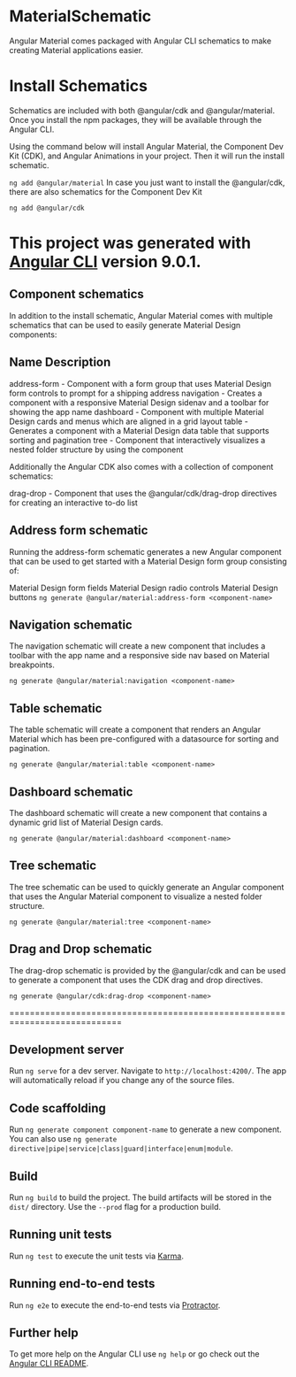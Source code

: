 # MaterialSchematic

Angular Material comes packaged with Angular CLI schematics to make creating Material applications easier.

# Install Schematics

Schematics are included with both @angular/cdk and @angular/material. Once you install the npm packages, they will be available through the Angular CLI.

Using the command below will install Angular Material, the Component Dev Kit (CDK), and Angular Animations in your project. Then it will run the install schematic.

`ng add @angular/material`
In case you just want to install the @angular/cdk, there are also schematics for the Component Dev Kit

`ng add @angular/cdk`

This project was generated with [Angular CLI](https://github.com/angular/angular-cli) version 9.0.1.
====================================================================
## Component schematics
In addition to the install schematic, Angular Material comes with multiple schematics that can be used to easily generate Material Design components:

## Name	Description
address-form - Component with a form group that uses Material Design form controls to prompt for a shipping address
navigation - Creates a component with a responsive Material Design sidenav and a toolbar for showing the app name
dashboard -	Component with multiple Material Design cards and menus which are aligned in a grid layout
table -	Generates a component with a Material Design data table that supports sorting and pagination
tree -	Component that interactively visualizes a nested folder structure by using the <mat-tree> component

Additionally the Angular CDK also comes with a collection of component schematics:
  
drag-drop - Component that uses the @angular/cdk/drag-drop directives for creating an interactive to-do list

## Address form schematic
Running the address-form schematic generates a new Angular component that can be used to get started with a Material Design form group consisting of:

Material Design form fields
Material Design radio controls
Material Design buttons
`ng generate @angular/material:address-form <component-name>`
 
## Navigation schematic
The navigation schematic will create a new component that includes a toolbar with the app name and a responsive side nav based on Material breakpoints.

`ng generate @angular/material:navigation <component-name>`

## Table schematic
The table schematic will create a component that renders an Angular Material <table> which has been pre-configured with a datasource for sorting and pagination.

`ng generate @angular/material:table <component-name>`
 
## Dashboard schematic
The dashboard schematic will create a new component that contains a dynamic grid list of Material Design cards.

`ng generate @angular/material:dashboard <component-name>`

## Tree schematic
The tree schematic can be used to quickly generate an Angular component that uses the Angular Material <mat-tree> component to visualize a nested folder structure.

`ng generate @angular/material:tree <component-name>`

## Drag and Drop schematic
The drag-drop schematic is provided by the @angular/cdk and can be used to generate a component that uses the CDK drag and drop directives.

`ng generate @angular/cdk:drag-drop <component-name>`

============================================================================

## Development server

Run `ng serve` for a dev server. Navigate to `http://localhost:4200/`. The app will automatically reload if you change any of the source files.

## Code scaffolding

Run `ng generate component component-name` to generate a new component. You can also use `ng generate directive|pipe|service|class|guard|interface|enum|module`.

## Build

Run `ng build` to build the project. The build artifacts will be stored in the `dist/` directory. Use the `--prod` flag for a production build.

## Running unit tests

Run `ng test` to execute the unit tests via [Karma](https://karma-runner.github.io).

## Running end-to-end tests

Run `ng e2e` to execute the end-to-end tests via [Protractor](http://www.protractortest.org/).

## Further help

To get more help on the Angular CLI use `ng help` or go check out the [Angular CLI README](https://github.com/angular/angular-cli/blob/master/README.md).
